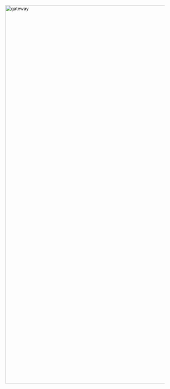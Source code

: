 <img width="1192" alt="gateway" src="https://user-images.githubusercontent.com/38744479/125718223-79b32c30-0500-437c-9f98-15f6dc6b56e1.png">
